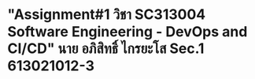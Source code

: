 # "Assignment#1 วิชา SC313004 Software Engineering - DevOps and CI/CD" นาย อภิสิทธิ์ ไกรยะโส Sec.1 613021012-3
